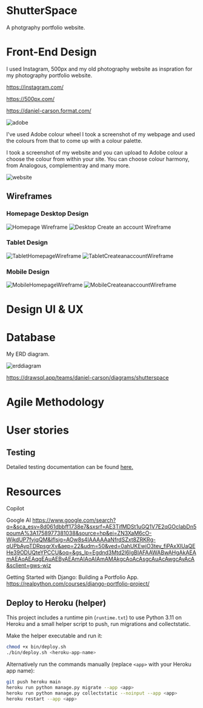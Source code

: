 # ShutterSpace

A photgraphy portfolio website.

# Front-End Design

I used Instagram, 500px and my old photography website as inspration for my photography portfolio website.

https://instagram.com/

https://500px.com/

https://daniel-carson.format.com/

![adobe](<docs/readme_images/Screenshot 2025-09-26 at 14.08.03 (3)-1.png>)

I've used Adobe colour wheel I took a screenshot of 
my webpage and used the colours from that to come up with a colour palette.


I took a screenshot of my website and you can upload to Adobe colour a choose the colour from within your site. You
can choose colour harmony, from Analogous, complementray and many more.

![website](<docs/readme_images/Screenshot 2025-09-26 at 14.28.44 (3).png>)

## Wireframes

### Homepage Desktop Design
![Homepage Wireframe](docs/readme_images/New%20Wireframe%201.png)
![Desktop Create an account Wireframe](docs/readme_images/New%20Wireframe%204.png)

### Tablet Design
![TabletHomepageWireframe](docs/readme_images/New%20Wireframe%205.png)
![TabletCreateanaccountWireframe](docs/readme_images/New%20Wireframe%203.png)

### Mobile Design
![MobileHomepageWireframe](docs/readme_images/New%20Wireframe%202.png)
![MobileCreateanaccountWireframe](docs/readme_images/New%20Wireframe%206.png)

# Design UI & UX


# Database

My ERD diagram.

![erddiagram](<docs/readme_images/Screenshot 2025-09-26 at 13.38.19 (3).png>)

https://drawsql.app/teams/daniel-carson/diagrams/shutterspace

# Agile Methodology

# User stories

## Testing

Detailed testing documentation can be found [here.](./TESTING.md)

# Resources 

Copilot

Google AI
https://www.google.com/search?q=&sca_esv=8d061dbbff1738e7&sxsrf=AE3TifMDSt1uGQ1V7E2qGOclabDn5poumA%3A1758977381038&source=hp&ei=ZN3XaM6cO-WjkdUP7fvjqQM&iflsig=AOw8s4IAAAAAaNfrdSZxt8ZRKRg-qUPbAypTDRpsgrXv&aep=22&udm=50&ved=0ahUKEwjO3tev_fiPAxXlUaQEHe39ODUQteYPCCU&oq=&gs_lp=Egdnd3Mtd2l6IgBIAFAAWABwAHgAkAEAmAEAoAEAqgEAuAEByAEAmAIAoAIAmAMAkgcAoAcAsgcAuAcAwgcAyAcA&sclient=gws-wiz

Getting Started with Django: Building a Portfolio App.
https://realpython.com/courses/django-portfolio-project/

## Deploy to Heroku (helper)

This project includes a runtime pin (`runtime.txt`) to use Python 3.11 on Heroku and a small helper script to push, run migrations and collectstatic.

Make the helper executable and run it:

```bash
chmod +x bin/deploy.sh
./bin/deploy.sh <heroku-app-name>
```

Alternatively run the commands manually (replace `<app>` with your Heroku app name):

```bash
git push heroku main
heroku run python manage.py migrate --app <app>
heroku run python manage.py collectstatic --noinput --app <app>
heroku restart --app <app>
```
